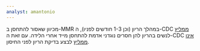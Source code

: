 ```yaml
---
analyst: amantonio
---
```


מכיוון שאסור להתחסן ב-MMR במהלך הריון (וכן 1-3 חודשים לפניו), ה-CDC [ממליץ](https://www.cdc.gov/vaccines/pregnancy/hcp/guidelines.html) לנשים בהריון להן חסרים נוגדני אדמת להתחסן מייד אחרי הלידה. עם זאת ה-CDC [אינו ממליץ](https://www.cdc.gov/vaccines/pubs/pinkbook/rubella.html) לבצע בדיקת הריון לפני החיסון.
